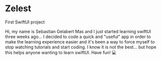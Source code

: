 # Zelest
First SwiftUI project


Hi, my name is Sebastian Gelabert Mas and I just started learning swiftUI three weeks ago... I decided to code a quick and "useful" app in order to make the learning experience easier and it's been a way to force myself to stop watching tutorials and start coding.
I know it is not the best... but hope this helps anyone wanting to learn swiftUI. Have fun! 💻
